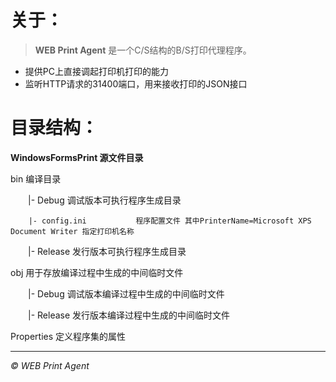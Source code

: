# 关于：
> **WEB Print Agent** 是一个C/S结构的B/S打印代理程序。

* 提供PC上直接调起打印机打印的能力
* 监听HTTP请求的31400端口，用来接收打印的JSON接口

# 目录结构：
**WindowsFormsPrint 源文件目录**

bin                    编译目录  

　　|- Debug               调试版本可执行程序生成目录  

		|- config.ini           程序配置文件 其中PrinterName=Microsoft XPS Document Writer 指定打印机名称  

　　|- Release             发行版本可执行程序生成目录  

obj                    用于存放编译过程中生成的中间临时文件  

　　|- Debug               调试版本编译过程中生成的中间临时文件  

　　|- Release             发行版本编译过程中生成的中间临时文件  

Properties             定义程序集的属性  



-------------------
*© WEB Print Agent*